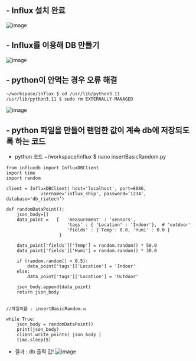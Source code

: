 ## - Influx 설치 완료
![image](https://github.com/user-attachments/assets/66b3b363-602d-4c53-8fbc-f6d829adcc50)

## - Influx를 이용해 DB 만들기
![image](https://github.com/user-attachments/assets/9448b02f-74b4-4cc6-bd86-7e912bf64d10)

## - python이 안먹는 경우 오류 해결
```
~/workspace/influx $ cd /usr/lib/python3.11
/usr/lib/python3.11 $ sudo rm EXTERNALLY-MANAGED
```
![image](https://github.com/user-attachments/assets/06ba1500-e287-41d5-adb4-bba8094b2cac)


## - python 파일을 만들어 랜덤한 값이 계속 db에 저장되도록 하는 코드
- python 코드
~/workspace/influx $ nano insertBasicRandom.py
```
from influxdb import InfluxDBClient
import time
import random

client = InfluxDBClient( host='localhost', port=8086, 
	         username=‘influx_ship', password=‘1234',  database='db_riatech’)

def randomDataPoint():
    json_body=[]
    data_point =   {   'measurement' : ‘sensors',
                       'tags' : { 'Location' : 'Indoor'},  # 'outdoor'
                       'fields' : {'Temp': 0.0, 'Humi' : 0.0 }
                    }  
    
    data_point['fields']['Temp'] = random.random() * 50.0
    data_point['fields']['Humi'] = random.random() * 30.0
    
    if (random.random() > 0.5):
        data_point['tags']['Location'] = 'Indoor'
    else:
        data_point['tags']['Location'] = 'Outdoor'
    
    json_body.append(data_point)
    return json_body

    
//파일이름 : insertBasicRandom.u

while True:
    json_body = randomDataPoint()
    print(json_body)
    client.write_points( json_body )
    time.sleep(5)
```

- 결과
: db 출력 값!
![image](https://github.com/user-attachments/assets/ec60f977-ace6-4391-9356-832a7cde272a)





























